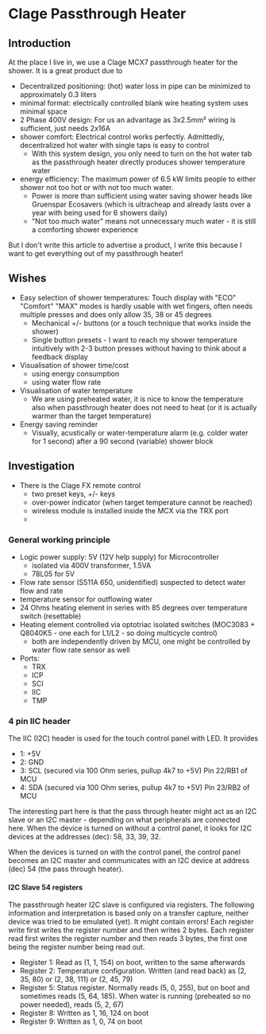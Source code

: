 # Clage Passthrough Heater

## Introduction

At the place I live in, we use a Clage MCX7 passthrough heater for the shower.
It is a great product due to

  * Decentralized positioning: (hot) water loss in pipe can be minimized to approximately 0.3 liters
  * minimal format: electrically controlled blank wire heating system uses minimal space
  * 2 Phase 400V design: For us an advantage as 3x2.5mm² wiring is sufficient, just needs 2x16A
  * shower comfort: Electrical control works perfectly. Admittedly, decentralized hot water with single taps is easy to control
    * With this system design, you only need to turn on the hot water tab as the passthrough heater directly produces shower temperature water
  * energy efficiency: The maximum power of 6.5 kW limits people to either shower not too hot or with not too much water.
    * Power is more than sufficient using water saving shower heads like Gruenspar Ecosavers (which is ultracheap and already lasts over a year with being used for 6 showers daily)
    * "Not too much water" means not unnecessary much water - it is still a comforting shower experience

But I don't write this article to advertise a product, I write this because I want to get everything out of my passthrough heater!

## Wishes

  * Easy selection of shower temperatures: Touch display with "ECO" "Comfort" "MAX" modes is hardly usable with wet fingers, often needs multiple presses and does only allow 35, 38 or 45 degrees
    * Mechanical +/- buttons (or a touch technique that works inside the shower)
    * Single button presets - I want to reach my shower temperature intuitively with 2-3 button presses without having to think about a feedback display
  * Visualisation of shower time/cost
    * using energy consumption
    * using water flow rate
  * Visualisation of water temperature
    * We are using preheated water, it is nice to know the temperature also when passthrough heater does not need to heat (or it is actually warmer than the target temperature)
  * Energy saving reminder
    * Visually, acustically or water-temperature alarm (e.g. colder water for 1 second) after a 90 second (variable) shower block


## Investigation

  * There is the Clage FX remote control
    * two preset keys, +/- keys
    * over-power indicator (when target temperature cannot be reached)
    * wireless module is installed inside the MCX via the TRX port
    * 
 
### General working principle
 * Logic power supply: 5V (12V help supply) for Microcontroller
   * isolated via 400V transformer, 1.5VA
   * 78L05 for 5V
 * Flow rate sensor (S511A 650, unidentified) suspected to detect water flow and rate
 * temperature sensor for outflowing water
 * 24 Ohms heating element in series with 85 degrees over temperature switch (resettable)
 * Heating element controlled via optotriac isolated switches (MOC3083 + Q8040K5 - one each for L1/L2 - so doing multicycle control)
   * both are independently driven by MCU, one might be controlled by water flow rate sensor as well
 * Ports:
   * TRX
   * ICP
   * SCI
   * IIC
   * TMP

### 4 pin IIC header

The IIC (I2C) header is used for the touch control panel with LED. It provides

  * 1: +5V
  * 2: GND
  * 3: SCL (secured via 100 Ohm series, pullup 4k7 to +5V) Pin 22/RB1 of MCU
  * 4: SDA (secured via 100 Ohm series, pullup 4k7 to +5V) Pin 23/RB2 of MCU

The interesting part here is that the pass through heater might act as an I2C slave or an I2C master - depending on what peripherals are connected here.
When the device is turned on without a control panel, it looks for I2C devices at the addresses (dec): 58, 33, 39, 32. 

When the devices is turned on with the control panel, the control panel becomes an I2C master and communicates with an I2C device at address (dec) 54 (the pass through heater).

#### I2C Slave 54 registers

The passthrough heater I2C slave is configured via registers.
The following information and interpretation is based only on a transfer capture, neither device was tried to be emulated (yet). It might contain errors!
Each register write first writes the register number and then writes 2 bytes.
Each register read first writes the register number and then reads 3 bytes, the first one being the register number being read out.
  * Register 1: Read as (1, 1, 154) on boot, written to the same afterwards
  * Register 2: Temperature configuration. Written (and read back) as (2, 35, 80) or (2, 38, 111) or (2, 45, 79)
  * Register 5: Status register. Normally reads (5, 0, 255), but on boot and sometimes reads (5, 64, 185). When water is running (preheated so no power needed), reads (5, 2, 67)
  * Register 8: Written as 1, 16, 124 on boot
  * Register 9: Written as 1, 0, 74 on boot


